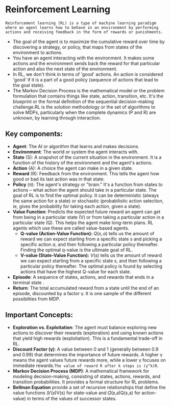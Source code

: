 # Reinforcement Learning 
`Reinforcement learning (RL) is a type of machine learning paradigm where an agent learns how to behave in an environment by performing actions and receiving feedback in the form of rewards or punishments.` 
- The goal of the agent is to maximize the cumulative reward over time by discovering a strategy, or policy, that maps from states of the environment to actions.
- You have an agent interacting with the environment. It makes some actions and the environment sends back the reward for that particular action and also the next state of the environment.
- In RL, we don't think in terms of 'good' actions. An action is considered 'good' if it is a part of a good policy (sequence of actions that lead to the goal state).
- The Markov Decision Process is the mathematical model or the problem formulation that contains things like state, action, transition, etc. It's the blueprint or the formal definition of the sequential decision-making challenge.RL is the solution methodology or the set of algorithms to solve MDPs, particularly when the complete dynamics (P and R) are unknown, by learning through interaction.

## Key components:
- **Agent**: The AI or algorithm that learns and makes decisions.
- **Environment**: The world or system the agent interacts with.
- **State** (S): A snapshot of the current situation in the environment. It is a function of the history of the environment and the agent's actions. 
- **Action** (A): A choice the agent can make in a given state.
- **Reward** (R): Feedback from the environment. This tells the agent how good or bad its last action was in that state.
- **Policy** (π): The agent's strategy or "brain." It's a function from states to actions – what action the agent should take in a particular state. The goal of RL is to find the optimal policy. It can be deterministic (always the same action for a state) or stochastic (probabilistic action selection, ie, gives the probability for taking each action, given a state).
- **Value Function**: Predicts the expected future reward an agent can get from being in a particular state (V) or from taking a particular action in a particular state (Q). This helps the agent make long-term plans. RL agents which use these are called value-based agents.
    - **Q-value (Action-Value Function):** $Q(s, a)$ tells us the amount of reward we can expect starting from a specific state $s$ and picking a specific action $a$, and then following a particular policy thereafter. Finding the optimal q-value is the ultimate goal of RL.
    - **V-value (State-Value Function):** $V(s)$ tells us the amount of reward we can expect starting from a specific state $s$, and then following a particular policy thereafter. The optimal policy is found by selecting actions that have the highest Q-value for each state.
- **Episode**: A sequence of states, actions, and rewards that ends in a terminal state .
- **Return**: The total accumulated reward from a state until the end of an episode, discounted by a factor γ. It is one sample of the different possiblities from MDP.

## Important Concepts:
- **Exploration vs. Exploitation**: The agent must balance exploring new actions to discover their rewards (exploration) and using known actions that yield high rewards (exploitation). This is a fundamental trade-off in RL.
- **Discount Factor (γ)**: A value between 0 and 1 (generally between 0.9 and 0.99) that determines the importance of future rewards. A higher γ means the agent values future rewards more, while a lower γ focuses on immediate rewards.`The value of reward R after k steps is (γ^k)R`.
- **Markov Decision Process (MDP)**: A mathematical framework for modeling decision-making, consisting of states, actions, rewards, and transition probabilities. It provides a formal structure for RL problems.
- **Bellman Equation** provide a set of recursive relationships that define the value functions (𝑉(𝑠)V(s) for state-value and 𝑄(𝑠,𝑎)Q(s,a) for action-value) in terms of the values of successor states.